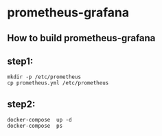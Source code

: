 # prometheus-grafana
How to build prometheus-grafana
---
## step1:
```
mkdir -p /etc/prometheus
cp prometheus.yml /etc/prometheus
```
## step2:
```
docker-compose  up -d
docker-compose  ps
```

